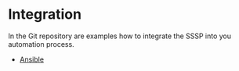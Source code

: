 # Integration

In the Git repository are examples how to integrate the SSSP into you automation process.

- [Ansible](https://github.com/rafiwicht/sssp/tree/master/integration/ansible)